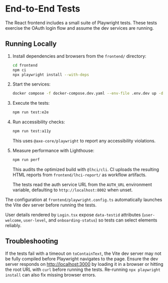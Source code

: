 # End-to-End Tests

The React frontend includes a small suite of Playwright tests.
These tests exercise the OAuth login flow and assume the dev services are running.

## Running Locally

1. Install dependencies and browsers from the `frontend/` directory:

    ```bash
    cd frontend
    npm ci
    npx playwright install --with-deps
    ```

2. Start the services:

    ```bash
    docker compose -f docker-compose.dev.yaml --env-file .env.dev up -d
    ```

3. Execute the tests:

    ```bash
    npm run test:e2e
    ```

4. Run accessibility checks:

    ```bash
    npm run test:a11y
    ```

    This uses `@axe-core/playwright` to report any accessibility violations.

5. Measure performance with Lighthouse:

    ```bash
    npm run perf
    ```

    This audits the optimized build with `@lhci/cli`. CI uploads the resulting
    HTML reports from `frontend/lhci-report/` as workflow artifacts.

    The tests read the auth service URL from the `AUTH_URL` environment variable,
    defaulting to `http://localhost:8002` when unset.

The configuration at `frontend/playwright.config.ts` automatically launches the
Vite dev server before running the tests.

User details rendered by `Login.tsx` expose `data-testid` attributes
(`user-welcome`, `user-level`, and `onboarding-status`) so tests can
select elements reliably.

## Troubleshooting

If the tests fail with a timeout on `toContainText`, the Vite dev server may not
be fully compiled before Playwright navigates to the page. Ensure the dev server
responds on <http://localhost:3000> by loading it in a browser or hitting the
root URL with `curl` before running the tests. Re-running `npx playwright
install` can also fix missing browser errors.
